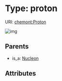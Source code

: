 
# Type: proton




URI: [chemont:Proton](http://w3id.org/chemontProton)


![img](http://yuml.me/diagram/nofunky;dir:TB/class/[Nucleon]^-[Proton],[Nucleon])

## Parents

 *  is_a: [Nucleon](Nucleon.md)

## Attributes

